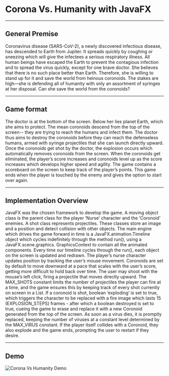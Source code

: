 # Corona Vs. Humanity with JavaFX

---

## General Premise
Coronavirus disease (SARS-CoV-2), a newly discovered infectious disease, has descended to Earth from Jupiter. It spreads quickly by coughing or sneezing which will give the infectees a serious respiratory illness. All human beings have escaped the Earth to prevent the contagious infection and to spread the virus quickly, except for one brave doctor. She believes that there is no such place better than Earth. Therefore, she is willing to stand up for it and save the world from heinous coronoids. The stakes are high―she is defending all of humanity with only an assortment of syringes at her disposal. Can she save the world from the coronoids?


---

## Game format
The doctor is at the bottom of the screen. Below her lies planet Earth, which she aims to protect. The mean coronoids descend from the top of the screen-- they are trying to reach the humans and infect them. The doctor thus aims to destroy the coronoids before they can reach the defenseless humans, armed with syringe projectiles that she can launch directly upward. Once the coronoids get shot by the doctor, the explosion occurs which automatically removes coronoids from the screen. When the coronoids get eliminated, the player’s score increases and coronoids level up as the score increases which develops higher speed and agility. The game contains a scoreboard on the screen to keep track of the player’s points. This game ends when the player is touched by the enemy and gives the option to start over again.


---

## Implementation Overview
JavaFX was the chosen framework to develop the game. A moving object class is the parent class for the player ‘Nurse’ character and the ‘Coronoid’ enemies. A shot class represents projectiles. These classes store an image and a position and detect collision with other objects. The main engine which drives the game forward in time is a JavaFX.animation.Timeline object which cycles indefinitely through the method run(), using a JavaFX.scene.graphics. GraphicsContext to contain all the animated components. Every time our timeline cycles through the run(), each object on the screen is updated and redrawn. The player’s nurse character updates position by tracking the user’s mouse movement. Coronoids are set by default to move downward at a pace that scales with the user’s score, getting more difficult to hold back over time. The user may shoot with the mouse’s left click, firing a projectile that moves directly upward. The MAX_SHOTS constant limits the number of projectiles the player can fire at a time, and the game ensures this by keeping track of every shot currently on screen in a List<Shot>. If a coronoid is shot, boolean ‘exploding’ is set to true, which triggers the character to be replaced with a fire image which lasts 15 (EXPLOSION_STEPS) frames - after which a boolean destroyed is set to true, cueing the game to erase and replace it with a new Coronoid generated from the top of the screen. As soon as a virus dies, it is promptly replaced, keeping the number of viruses at a constant level determined by the MAX_VIRUS constant. If the player itself collides with a Coronoid, they also explode and the game ends, prompting the user to restart if they desire.


---

## Demo
![Corona Vs Humanity Demo](demo/demo.gif)

